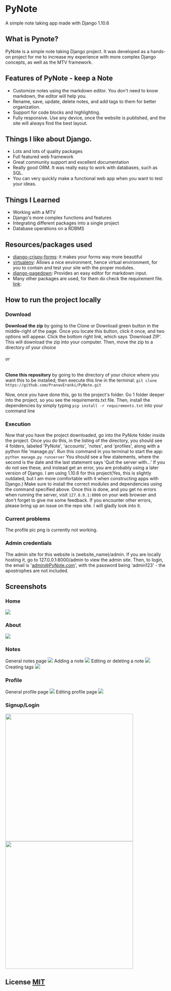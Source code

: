 # PyNote
A simple note taking app made with Django 1.10.6

## What is Pynote?

PyNote is a simple note taking Django project. It was developed as a hands-on project
for me to increase my experience with more complex Django concepts, as well as
the MTV framework.

## Features of PyNote - keep a Note

*   Customize notes using the markdown editor. You don't need to know markdown, the editor will help you.
*   Rename, save, update, delete notes, and add tags to them for better organization.
*   Support for code blocks and highlighting.
*   Fully responsive. Use any device, once the website is published, and the site will always find the best layout.

## Things I like about Django.

*   Lots and lots of quality packages
*   Full featured web framework
*   Great community support and excellent documentation
*   Really good ORM. It was really easy to work with databases, such as SQL.
*   You can very quickly make a functional web app when you want to test your ideas.

## Things I Learned

*   Working with a MTV
*   Django's more complex functions and features
*   Integrating different packages into a single project
*   Database operations on a RDBMS

## Resources/packages used

*   [django-crispy-forms](http://django-crispy-forms.readthedocs.io/en/latest/): it makes your forms way more beautiful
*   [virtualenv](https://virtualenv.pypa.io/en/stable/): Allows a nice environment, hence virtual environment, for you to contain and test your site with the proper modules.
*   [django-pagedown](https://github.com/timmyomahony/django-pagedown): Provides an easy editor for markdown input.
*   Many other packages are used, for them do check the requirement file. [link](https://github.com/PranavEranki/PyNote/blob/master/requirements.txt):


## How to run the project locally

### Download
__Download the zip__ by going to the Clone or Download green button in the middle-right of the page.
Once you locate this button, click it once, and two options will appear. Click the bottom right link, which
says 'Download ZIP'. This will download the zip into your computer. Then, move the zip to a directory of your choice
###### or
__Clone this repository__ by going to the directory of your choice where you want this to be installed, then execute this line in the terminal:
`git clone https://github.com/PranavEranki/PyNote.git`

Now, once you have done this, go to the project's folder. Go 1 folder deeper into the project, so you see the requirements.txt file. Then, install the dependencies by simply typing
`pip install -r requirements.txt`
into your command line

### Execution
Now that you have the project downloaded, go into the PyNote folder inside the project.
Once you do this, in the listing of the directory, you should see 4 folders, labeled 'PyNote', 'accounts', 'notes', and 'profiles', along with a python file 'manage.py'.
Run this command in you terminal to start the app:
`python manage.py runserver`
You should see a few statements, where the second is the date and the last statement says 'Quit the server with...'
If you do not see these, and instead get an error, you are probably using a later version of Django. I am using 1.10.6 for this project(Yes, this is slightly outdated, but I am more comfortable with it when constructing apps with Django.) Make sure to install the correct modules and dependencies using the command specified above. Once this is done, and you get no errors when running the server, visit `127.0.0.1:8000` on your web browser and don't forget to give me some feedback.
If you encounter other errors, please bring up an issue on the repo site. I will gladly look into it.

### Current problems
The profile pic png is currently not working.

### Admin credentials
The admin site for this website is (website_name)/admin. If you are locally hosting it, go to
127.0.0.1:8000/admin to view the admin site. Then, to login, the email is 'admin@PyNote.com', with the
password being 'admin123' - the apostrophes are not included.

## Screenshots

### Home
![](static/PyNote-screenshots/desktop/home.PNG)

### About
![](static/PyNote-screenshots/desktop/about.png)

### Notes
General notes page
![](static/PyNote-screenshots/desktop/notesIndex.png)
Adding a note
![](static/PyNote-screenshots/desktop/addNotes.png)
Editing or deleting a note
![](static/PyNote-screenshots/desktop/editOrDelete.png)
Creating tags
![](static/PyNote-screenshots/desktop/createTag.PNG)
### Profile
General profile page
![](static/PyNote-screenshots/desktop/userProfile.png)
Editing profile page
![](static/PyNote-screenshots/desktop/editProfile.png)

### Signup/Login
<img src="static/PyNote-screenshots/desktop/signup.PNG" width="400">
<img src="static/PyNote-screenshots/desktop/login.PNG" width="400">


## License [MIT](https://github.com/PranavEranki/PyNote/blob/master/LICENSE)
